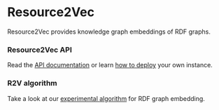 # Resource2Vec
Resource2Vec provides knowledge graph embeddings of RDF graphs.

### Resource2Vec API
Read the [API documentation](https://w3id.org/resource2vec/api) or learn [how to deploy](https://github.com/AKSW/Resource2Vec/tree/master/resource2vec-api) your own instance.

### R2V algorithm
Take a look at our [experimental algorithm](https://github.com/AKSW/Resource2Vec/tree/master/resource2vec-core) for RDF graph embedding.
